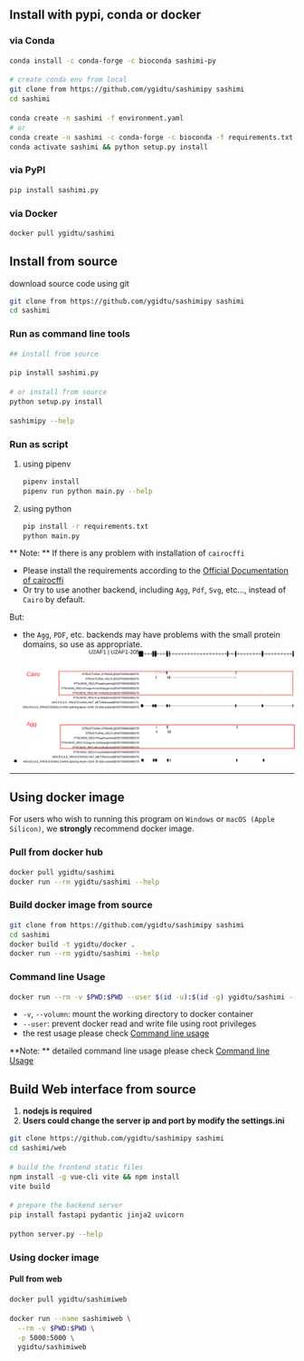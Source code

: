 
## Install with pypi, conda or docker

###  via Conda
```bash
conda install -c conda-forge -c bioconda sashimi-py

# create conda env from local
git clone from https://github.com/ygidtu/sashimipy sashimi
cd sashimi

conda create -n sashimi -f environment.yaml
# or
conda create -n sashimi -c conda-forge -c bioconda -f requirements.txt
conda activate sashimi && python setup.py install
```

### via PyPI

```bash
pip install sashimi.py
```

### via Docker

```bash
docker pull ygidtu/sashimi
```

## Install from source

download source code using git
```bash
git clone from https://github.com/ygidtu/sashimipy sashimi
cd sashimi
```

### Run as command line tools

```bash
## install from source

pip install sashimi.py

# or install from source
python setup.py install

sashimipy --help
```

### Run as script
1. using pipenv
    ```bash
    pipenv install
    pipenv run python main.py --help
    ```

2. using python
    ```bash
    pip install -r requirements.txt
    python main.py
    ```

** Note: **
If there is any problem with installation of `cairocffi`

- Please install the requirements according to the [Official Documentation of cairocffi](https://cairocffi.readthedocs.io/en/stable/overview.html)
- Or try to use another backend, including `Agg`, `Pdf`, `Svg`, etc..., instead of `Cairo` by default.

But:
- the `Agg`, `PDF`, etc. backends may have problems with the small protein domains, so use as appropriate.
- ![](imgs/cmd/1.svg)

---

## Using docker image

For users who wish to running this program on `Windows` or `macOS (Apple Silicon)`, we **strongly** recommend docker image.

### Pull from docker hub
```bash
docker pull ygidtu/sashimi
docker run --rm ygidtu/sashimi --help
```

### Build docker image from source
```bash
git clone from https://github.com/ygidtu/sashimipy sashimi
cd sashimi
docker build -t ygidtu/docker .
docker run --rm ygidtu/sashimi --help
```

### Command line Usage

```bash
docker run --rm -v $PWD:$PWD --user $(id -u):$(id -g) ygidtu/sashimi --help
```

- `-v`, `--volumn`: mount the working directory to docker container
- `--user`: prevent docker read and write file using root privileges
- the rest usage please check [Command line usage](./command.md)

**Note: ** detailed command line usage please check [Command line Usage](./command.md)


## Build Web interface from source

1. **nodejs is required**
2. **Users could change the server ip and port by modify the settings.ini**

```bash
git clone https://github.com/ygidtu/sashimipy sashimi
cd sashimi/web

# build the frontend static files
npm install -g vue-cli vite && npm install
vite build

# prepare the backend server
pip install fastapi pydantic jinja2 uvicorn

python server.py --help
```


### Using docker image

#### Pull from web

```bash
docker pull ygidtu/sashimiweb

docker run --name sashimiweb \
  --rm -v $PWD:$PWD \
  -p 5000:5000 \
  ygidtu/sashimiweb 
```